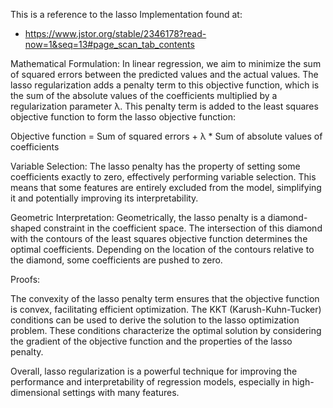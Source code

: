 This is a reference to the lasso Implementation found at:

- https://www.jstor.org/stable/2346178?read-now=1&seq=13#page_scan_tab_contents

Mathematical Formulation: In linear regression, we aim to minimize the sum of squared errors between the predicted values and the actual values. The lasso regularization adds a penalty term to this objective function, which is the sum of the absolute values of the coefficients multiplied by a regularization parameter λ. This penalty term is added to the least squares objective function to form the lasso objective function:

Objective function = Sum of squared errors + λ \* Sum of absolute values of coefficients

Variable Selection: The lasso penalty has the property of setting some coefficients exactly to zero, effectively performing variable selection. This means that some features are entirely excluded from the model, simplifying it and potentially improving its interpretability.

Geometric Interpretation: Geometrically, the lasso penalty is a diamond-shaped constraint in the coefficient space. The intersection of this diamond with the contours of the least squares objective function determines the optimal coefficients. Depending on the location of the contours relative to the diamond, some coefficients are pushed to zero.

Proofs:

The convexity of the lasso penalty term ensures that the objective function is convex, facilitating efficient optimization.
The KKT (Karush-Kuhn-Tucker) conditions can be used to derive the solution to the lasso optimization problem. These conditions characterize the optimal solution by considering the gradient of the objective function and the properties of the lasso penalty.

Overall, lasso regularization is a powerful technique for improving the performance and interpretability of regression models, especially in high-dimensional settings with many features.
